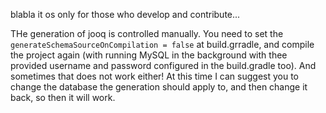 blabla it os only for those who develop and contribute...

THe generation of jooq is controlled manually. 
You need to set the `generateSchemaSourceOnCompilation = false` 
at build.grradle, and compile the project again (with running 
MySQL in the background with thee provided username and password 
configured in the build.gradle too).
And sometimes that does not work either! At this time I can suggest you 
to change the database the generation should apply to, 
and then change it back, so then it will work.